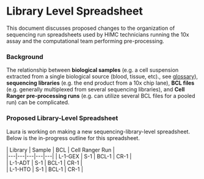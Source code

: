 # Library Level Spreadsheet
This document discusses proposed changes to the organization of sequencing run spreadsheets used by HIMC technicians running the 10x assay and the computational team performing pre-processing. 

### Background
The relationship between **biological samples** (e.g. a cell suspension extracted from a single biological source (blood, tissue, etc)., see [glossary](https://support.10xgenomics.com/single-cell-gene-expression/software/pipelines/latest/glossary)), **sequencing libraries** (e.g. the end product from a 10x chip lane), **BCL files** (e.g. generally multiplexed from several sequencing libraries), and **Cell Ranger pre-processing runs** (e.g. can utilize several BCL files for a pooled run) can be complicated. 



### Proposed Library-Level Spreadsheet
Laura is working on making a new sequencing-library-level spreadsheet. Below is the in-progress outline for this spreadsheet.

| Library  | Sample  | BCL  | Cell Ranger Run  |   
|---|---|---|---|---|
| L-1-GEX  | S-1  | BCL-1  | CR-1  |   
| L-1-ADT  | S-1  | BCL-1  | CR-1  |   
| L-1-HTO  | S-1  | BCL-1  | CR-1  |  

